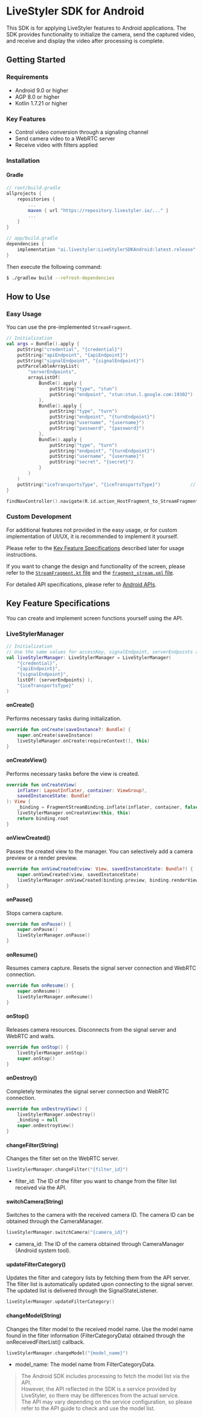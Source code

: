 # LiveStyler SDK for Android

This SDK is for applying LiveStyler features to Android applications.
The SDK provides functionality to initialize the camera, send the captured video, and receive and display the video after processing is complete.

## Getting Started

### Requirements

- Android 9.0 or higher
- AGP 8.0 or higher
- Kotlin 1.7.21 or higher

### Key Features

- Control video conversion through a signaling channel
- Send camera video to a WebRTC server
- Receive video with filters applied

### Installation

#### Gradle

```groovy
// root/build.gradle
allprojects {
    repositories {
        ...
        maven { url "https://repository.livestyler.io/..." }
        ...
    }
}
```

```groovy
// app/build.gradle
dependencies {
    implementation "ai.livestyler:LiveStylerSDKAndroid:latest.release"
}
```

Then execute the following command:

```bash
$ ./gradlew build --refresh-dependencies
```

## How to Use

### Easy Usage

You can use the pre-implemented `StreamFragment`.

```kotlin
// Initialization
val args = Bundle().apply {
    putString("credential", "{credential}")                             // Authentication token issued through the admin page
    putString("apiEndpoint", "{apiEndpoint}")                           // API server to get service information
    putString("signalEndpoint", "{signalEndpoint}")                     // Signaling channel endpoint address for exchanging authentication information with the backend
    putParcelableArrayList(
        "serverEndpoints",                                              // Set STUN and TURN servers, recommended to use the provided Google STUN server
        arrayListOf(
            Bundle().apply {
                putString("type", "stun")
                putString("endpoint", "stun:stun.l.google.com:19302")   // STUN server address
            },
            Bundle().apply {
                putString("type", "turn")
                putString("endpoint", "{turnEndpoint}")                 // TURN server address
                putString("username", "{username}")                     // TURN server authentication information
                putString("password", "{password}")                     // TURN server authentication information
            },
            Bundle().apply {
                putString("type", "turn")
                putString("endpoint", "{turnEndpoint}")                 // TURN server address
                putString("username", "{username}")                     // TURN server authentication information
                putString("secret", "{secret}")                         // TURN server authentication information
            }
        )
    )
    putString("iceTransportsType", "{iceTransportsType}")           // Specify the Peer-to-peer connection method using one of the values: All, NoHost, Relay
}

findNavController().navigate(R.id.action_HostFragment_to_StreamFragment, args = args)
```

### Custom Development

For additional features not provided in the easy usage, or for custom implementation of UI/UX, it is recommended to implement it yourself.

Please refer to the [Key Feature Specifications](#key-feature-specifications) described later for usage instructions.

If you want to change the design and functionality of the screen, please refer to the [`StreamFragment.kt` file](android-streamfragmentkt.md) and the [`fragment_stream.xml` file](android-fragmentstreamxml.md).

For detailed API specifications, please refer to [Android APIs](reference-kotlin.md).

## Key Feature Specifications

You can create and implement screen functions yourself using the API.

### LiveStylerManager

```kotlin
// Initialization
// Use the same values for accessKey, signalEndpoint, serverEndpoints as used when creating args
val liveStylerManager: LiveStylerManager = LiveStylerManager(
    "{credential}",
    "{apiEndpoint}",
    "{signalEndpoint}",
    listOf( {serverEndpoints} ),
    "{iceTransportsType}"
)
```

#### onCreate()

Performs necessary tasks during initialization.

```kotlin
override fun onCreate(saveInstance?: Bundle) {
    super.onCreate(saveInstance)
    liveStyleManager.onCreate(requireContext(), this)
}
```

#### onCreateView()

Performs necessary tasks before the view is created.

```kotlin
override fun onCreateView(
    inflater: LayoutInflater, container: ViewGroup?,
    savedInstanceState: Bundle?
): View {
    _binding = FragmentStreamBinding.inflate(inflater, container, false)
    liveStylerManager.onCreateView(this, this)
    return binding.root
}
```

#### onViewCreated()

Passes the created view to the manager.
You can selectively add a camera preview or a render preview.

```kotlin
override fun onViewCreated(view: View, savedInstanceState: Bundle?) {
    super.onViewCreated(view, savedInstanceState)
    liveStylerManager.onViewCreated(binding.preview, binding.renderView)
}
```

#### onPause()

Stops camera capture.

```kotlin
override fun onPause() {
    super.onPause()
    liveStylerManager.onPause()
}
```

#### onResume()

Resumes camera capture.
Resets the signal server connection and WebRTC connection.

```kotlin
override fun onResume() {
    super.onResume()
    liveStylerManager.onResume()
}
```

#### onStop()

Releases camera resources.
Disconnects from the signal server and WebRTC and waits.

```kotlin
override fun onStop() {
    liveStylerManager.onStop()
    super.onStop()
}
```

#### onDestroy()

Completely terminates the signal server connection and WebRTC connection.

```kotlin
override fun onDestroyView() {
    liveStylerManager.onDestroy()
    _binding = null
    super.onDestroyView()
}
```

#### changeFilter(String)

Changes the filter set on the WebRTC server.

```kotlin
liveStylerManager.changeFilter("{filter_id}")
```

- filter_id: The ID of the filter you want to change from the filter list received via the API.

#### switchCamera(String)

Switches to the camera with the received camera ID.
The camera ID can be obtained through the CameraManager.

```kotlin
liveStylerManager.switchCamera("{camera_id}")
```

- camera_id: The ID of the camera obtained through CameraManager (Android system tool).

#### updateFilterCategory()

Updates the filter and category lists by fetching them from the API server.
The filter list is automatically updated upon connecting to the signal server.
The updated list is delivered through the SignalStateListener.

```kotlin
liveStylerManager.updateFilterCategory()
```

#### changeModel(String)

Changes the filter model to the received model name.
Use the model name found in the filter information (FilterCategoryData) obtained through the onReceivedFilterList() callback.

```kotlin
liveStylerManager.changeModel("{model_name}")
```

- model_name: The model name from FilterCategoryData.

> The Android SDK includes processing to fetch the model list via the API.<br/>
> However, the API reflected in the SDK is a service provided by LiveStyler, so there may be differences from the actual service.<br/>
> The API may vary depending on the service configuration, so please refer to the API guide to check and use the model list.
